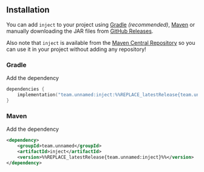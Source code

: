 ## Installation

You can add `inject` to your project using [Gradle](https://gradle.org/) *(recommended)*,
[Maven](https://maven.apache.org/) or manually downloading the JAR files from
[GitHub Releases](https://github.com/unnamed/inject/releases).

Also note that `inject` is available from the [Maven Central Repository](https://search.maven.org/artifact/team.unnamed/inject)
so you can use it in your project without adding any repository!


### Gradle

Add the dependency

```kotlin
dependencies {
    implementation("team.unnamed:inject:%%REPLACE_latestRelease{team.unnamed:inject}%%")
}
```

### Maven

Add the dependency

```xml
<dependency>
    <groupId>team.unnamed</groupId>
    <artifactId>inject</artifactId>
    <version>%%REPLACE_latestRelease{team.unnamed:inject}%%</version>
</dependency>
```